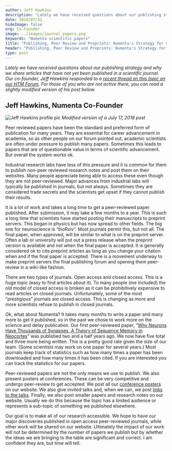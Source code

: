 ```yaml
---
author: Jeff Hawkins
description: "Lately we have received questions about our publishing strategy and why we share articles that have not yet been published in a scientific journal.  Our co-founder, Jeff Hawkins responded to a recent thread on this topic on our HTM Forum. His response is posted here in this blog post."
date: 2018/07/31
hideImage: false
org: Co-Founder
image: ../images/journal_papers.png
keywords: "Numenta scientific papers"
title: "Publishing, Peer Review and Preprints: Numenta's Strategy for Sharing Science"
header: "Publishing, Peer Review and Preprints: Numenta's Strategy for Sharing Science"
type: post
---
```


*Lately we have received questions about our publishing strategy and why we share articles that have not yet been published in a scientific journal.  Our co-founder, Jeff Hawkins responded to a [recent thread on this topic on our HTM Forum](https://discourse.numenta.org/t/why-are-only-a-few-numenta-papers-published-in-scientific-journals/4217). For those of you who are not active there, you can read a slightly modified version of his post below.*

**Jeff Hawkins, Numenta Co-Founder**
----------------------

![Jeff Hawkins profile pic](https://discourse-cdn-sjc2.com/standard14/user_avatar/discourse.numenta.org/jhawkins/120/278_1.png)
*Modified version of a July 17, 2018 post*


Peer reviewed papers have been the standard and preferred form of publication for many years. They are essential for career advancement in academia, so as other people on our forum pointed out, academic scientists are often under pressure to publish many papers. Sometimes this leads to papers that are of questionable value in terms of scientific advancement. But overall the system works ok.

Industrial research labs have less of this pressure and it is common for them to publish non-peer reviewed research notes and post them on their websites. Many people appreciate being able to access these even though they are not peer-reviewed. Major advances from industrial labs will typically be published in journals, but not always. Sometimes they are considered trade secrets and the scientists get upset if they cannot publish their results.

It is a lot of work and takes a long time to get a peer-reviewed paper published. After submission, it may take a few months to a year. This is such a long time that scientists have started posting their manuscripts to preprint servers. This began in physics but has now spread to other fields. The big one for neuroscience is “bioRxiv”. Most journals permit this, but not all. The final paper, when approved, will be similar to what is on the preprint server. Often a lab or university will put out a press release when the preprint version is available and not when the final paper is accepted. It is generally considered ok to cite preprint articles as long as you change your citation when and if the final paper is accepted. There is a movement underway to make preprint servers the final publishing forum and opening them peer-review in a wiki-like fashion.

There are two types of journals. Open access and closed access. This is a huge topic (easy to find articles about it). To many people (me included) the old model of closed access is broken as it can be prohibitively expensive to read articles on closed journals. Unfortunately, some of the most “prestigious” journals are closed access. This is changing as more and more scientists refuse to publish in closed journals.

Ok, what about Numenta? It takes many months to write a paper and many more to get it published, so in the past we chose to work more on the science and delay publication. Our first peer-reviewed paper, “[Why Neurons Have Thousands of Synapses, A Theory of Sequence Memory in Neocortex](/neuroscience-research/research-publications/papers/why-neurons-have-thousands-of-synapses-theory-of-sequence-memory-in-neocortex/)” was published two and a half years ago. We now have five total and three more being written. This is a pretty good rate given the size of our team. (Some scientists may work on one paper for several years.) Most journals keep track of statistics such as how many times a paper has been downloaded and how many times it has been cited. If you are interested you can track the statistics for our papers.

Peer-reviewed papers are not the only means we use to publish. We also present posters at conferences. These can be very competitive and undergo peer-review to get accepted. We post all our [conference posters](/neuroscience-research/research-publications/posters/) on our website. We also give invited talks and, when we can, we post [links to the talks](/resources/videos/). Finally, we also post smaller papers and research notes on our website. Usually we do this because the topic has a limited audience or represents a sub-topic of something we published elsewhere.

Our goal is to make all of our research accessible. We hope to have our major discoveries published in open access peer-reviewed journals, while other work will be shared on our website. Ultimately the impact of our work will not be determined by the number of papers we publish but by whether the ideas we are bringing to the table are significant and correct. I am confident they are, but time will tell.
